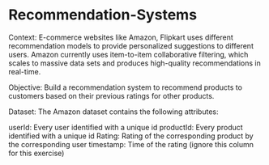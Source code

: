 # Recommendation-Systems

Context:
E-commerce websites like Amazon, Flipkart uses different recommendation models to provide personalized suggestions to different users. Amazon currently uses item-to-item collaborative filtering, which scales to massive data sets and produces high-quality recommendations in real-time.

Objective:
Build a recommendation system to recommend products to customers based on their previous ratings for other products.

Dataset:
The Amazon dataset contains the following attributes:

userId: Every user identified with a unique id
productId: Every product identified with a unique id
Rating: Rating of the corresponding product by the corresponding user
timestamp: Time of the rating (ignore this column for this exercise)
